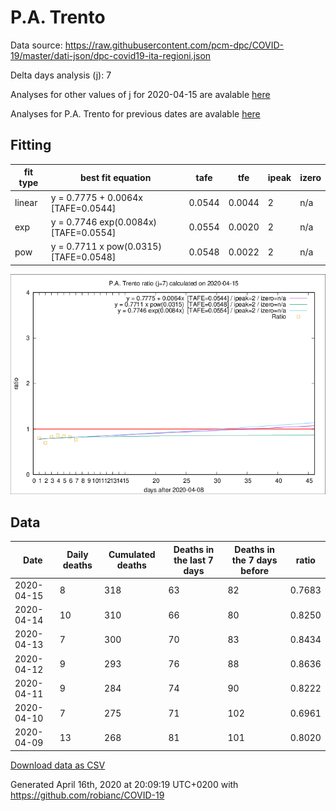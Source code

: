 # P.A. Trento

Data source: https://raw.githubusercontent.com/pcm-dpc/COVID-19/master/dati-json/dpc-covid19-ita-regioni.json

Delta days analysis (j): 7

Analyses for other values of j for 2020-04-15 are avalable [here](../2020-04-15/README.md)

Analyses for P.A. Trento for previous dates are avalable [here](../README.md)

## Fitting 
|fit type|best fit equation|tafe|tfe|ipeak|izero|
|-------|-----|--------|------|---|---|
|linear|y = 0.7775 + 0.0064x  [TAFE=0.0544]|0.0544|0.0044|2|n/a|
|exp|y = 0.7746 exp(0.0084x)  [TAFE=0.0554]|0.0554|0.0020|2|n/a|
|pow|y = 0.7711 x pow(0.0315)  [TAFE=0.0548]|0.0548|0.0022|2|n/a|

![Plot](COVID-19_p.a._trento_j7_2020-04-15.png)

## Data
|Date|Daily deaths|Cumulated deaths|Deaths in the last 7 days|Deaths in the 7 days before|ratio|
|----|----------|-----------|-------|--------------------|-----|
|2020-04-15|8|318|63|82|0.7683|
|2020-04-14|10|310|66|80|0.8250|
|2020-04-13|7|300|70|83|0.8434|
|2020-04-12|9|293|76|88|0.8636|
|2020-04-11|9|284|74|90|0.8222|
|2020-04-10|7|275|71|102|0.6961|
|2020-04-09|13|268|81|101|0.8020|

[Download data as CSV](COVID-19_p.a._trento_j7_2020-04-15.csv)

Generated April 16th, 2020 at 20:09:19 UTC+0200 with https://github.com/robianc/COVID-19
